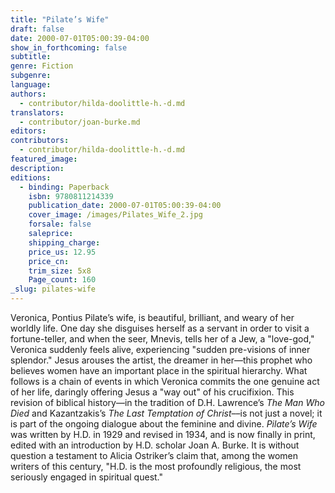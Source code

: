 ```yaml
---
title: "Pilate’s Wife"
draft: false
date: 2000-07-01T05:00:39-04:00
show_in_forthcoming: false
subtitle:
genre: Fiction
subgenre:
language:
authors:
  - contributor/hilda-doolittle-h.-d.md
translators:
  - contributor/joan-burke.md
editors:
contributors:
  - contributor/hilda-doolittle-h.-d.md
featured_image:
description:
editions:
  - binding: Paperback
    isbn: 9780811214339
    publication_date: 2000-07-01T05:00:39-04:00
    cover_image: /images/Pilates_Wife_2.jpg
    forsale: false
    saleprice:
    shipping_charge:
    price_us: 12.95
    price_cn:
    trim_size: 5x8
    Page_count: 160
_slug: pilates-wife
---
```


Veronica, Pontius Pilate’s wife, is beautiful, brilliant, and weary of her worldly life. One day she disguises herself as a servant in order to visit a fortune-teller, and when the seer, Mnevis, tells her of a Jew, a "love-god," Veronica suddenly feels alive, experiencing "sudden pre-visions of inner splendor." Jesus arouses the artist, the dreamer in her––this prophet who believes women have an important place in the spiritual hierarchy. What follows is a chain of events in which Veronica commits the one genuine act of her life, daringly offering Jesus a "way out" of his crucifixion. This revision of biblical history––in the tradition of D.H. Lawrence’s _The Man Who Died_ and Kazantzakis’s _The Last Temptation of Christ_––is not just a novel; it is part of the ongoing dialogue about the feminine and divine. _Pilate’s Wife_ was written by H.D. in 1929 and revised in 1934, and is now finally in print, edited with an introduction by H.D. scholar Joan A. Burke. It is without question a testament to Alicia Ostriker’s claim that, among the women writers of this century, "H.D. is the most profoundly religious, the most seriously engaged in spiritual quest."

